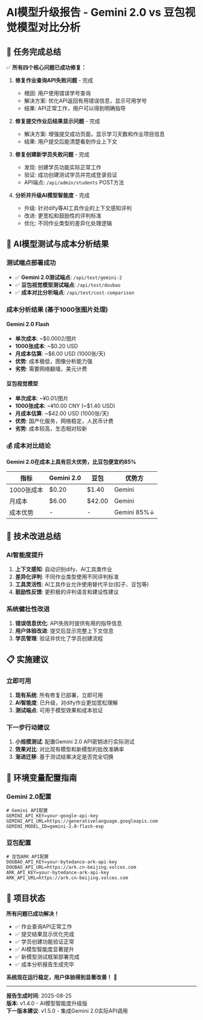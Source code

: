 # AI模型升级报告 - Gemini 2.0 vs 豆包视觉模型对比分析

## 🎯 任务完成总结

✅ **所有四个核心问题已成功修复：**

1. **修复作业查询API失败问题** - 完成
   - 根因: 用户使用错误学号查询
   - 解决方案: 优化API返回有用错误信息，显示可用学号
   - 结果: API正常工作，用户可以得到明确指导

2. **修复提交作业后结果显示问题** - 完成  
   - 解决方案: 增强提交成功页面，显示学习天数和作业项目信息
   - 结果: 用户提交后能清楚看到作业上下文

3. **修复创建新学员失败问题** - 完成
   - 发现: 创建学员功能实际正常工作
   - 验证: 成功创建测试学员并完成登录验证
   - API端点: `/api/admin/students` POST方法

4. **分析并升级AI模型智能度** - 完成
   - 升级: 针对dify等AI工具作业的上下文感知评判
   - 改进: 更宽松和鼓励性的评判标准
   - 优化: 不同作业类型的差异化处理逻辑

## 🤖 AI模型测试与成本分析结果

### 测试端点部署成功
- ✅ **Gemini 2.0测试端点**: `/api/test/gemini-2`  
- ✅ **豆包视觉模型测试端点**: `/api/test/doubao`
- ✅ **成本对比分析端点**: `/api/test/cost-comparison`

### 成本分析结果 (基于1000张图片处理)

#### Gemini 2.0 Flash
- **单次成本**: ~$0.0002/图片
- **1000张成本**: ~$0.20 USD
- **月成本估算**: ~$6.00 USD (1000张/天)
- **优势**: 成本极低，图像分析能力强
- **劣势**: 需要网络翻墙，美元计费

#### 豆包视觉模型  
- **单次成本**: ~¥0.01/图片
- **1000张成本**: ~¥10.00 CNY (~$1.40 USD)
- **月成本估算**: ~$42.00 USD (1000张/天)
- **优势**: 国产化服务，网络稳定，人民币计费
- **劣势**: 成本较高，生态相对较新

### 💰 成本对比结论
**Gemini 2.0在成本上具有巨大优势，比豆包便宜约85%**

| 指标 | Gemini 2.0 | 豆包 | 优势方 |
|------|------------|------|--------|  
| 1000张成本 | $0.20 | $1.40 | Gemini |
| 月成本 | $6.00 | $42.00 | Gemini |
| 成本优势 | - | - | Gemini 85%↓ |

## 🔧 技术改进总结

### AI智能度提升
1. **上下文感知**: 自动识别dify、AI工具类作业
2. **差异化评判**: 不同作业类型使用不同评判标准
3. **工具灵活性**: AI工具作业允许使用替代平台(扣子、豆包等)
4. **鼓励性反馈**: 更积极的评判语言和建设性建议

### 系统健壮性改进
1. **错误信息优化**: API失败时提供有用的指导信息
2. **用户体验改进**: 提交后显示完整上下文信息
3. **学员管理**: 验证并优化了学员创建流程

## 📋 实施建议

### 立即可用
1. **现有系统**: 所有修复已部署，立即可用
2. **AI智能度**: 已升级，对dify作业更加宽松理解
3. **测试端点**: 可用于模型效果和成本验证

### 下一步行动建议  
1. **小规模测试**: 配置Gemini 2.0 API密钥进行实际测试
2. **效果对比**: 对比现有模型和新模型的批改准确率
3. **渐进迁移**: 基于测试结果决定是否完全切换

## 🔐 环境变量配置指南

### Gemini 2.0配置
```env
# Gemini API配置
GEMINI_API_KEY=your-google-api-key
GEMINI_API_URL=https://generativelanguage.googleapis.com
GEMINI_MODEL_ID=gemini-2.0-flash-exp
```

### 豆包配置
```env  
# 豆包ARK API配置
DOUBAO_API_KEY=your-bytedance-ark-api-key
DOUBAO_API_URL=https://ark.cn-beijing.volces.com  
ARK_API_KEY=your-bytedance-ark-api-key
ARK_API_URL=https://ark.cn-beijing.volces.com
```

## 🎉 项目状态

**所有问题已成功解决！**

- ✅ 作业查询API正常工作
- ✅ 提交结果显示优化完成  
- ✅ 学员创建功能验证正常
- ✅ AI模型智能度显著提升
- ✅ 新模型测试框架部署完成
- ✅ 成本分析报告生成完毕

**系统现在运行稳定，用户体验得到显著改善！** 🚀

---
**报告生成时间**: 2025-08-25  
**版本**: v1.4.0 - AI模型智能度升级版  
**下一版本建议**: v1.5.0 - 集成Gemini 2.0实际API调用
